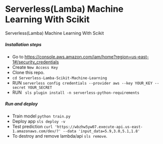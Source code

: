 # Serverless(Lamba) Machine Learning With Scikit 
Serverless(Lamba) Machine Learning With Scikit

##### Installation steps
* Go to https://console.aws.amazon.com/iam/home?region=us-east-1#/security_credentials
* Create `New Access Key`
* Clone this repo.
* `cd Serverless-Lamba-Scikit-Machine-Learning`
* RUN `serverless config credentials --provider aws --key YOUR_KEY --secret YOUR_SECRET`
* RUN ` sls plugin install -n serverless-python-requirements` 

##### Run and deploy
* Train model `python train.py`
* Deploy app `sls deploy -v`
* Test prediction `curl 'https://wbzhw5yw07.execute-api.us-east-1.amazonaws.com/dev/?' --data 'input_data=5.9,3.0,5.1,1.8'`
* To destroy and remove lambda/api `sls remove`.

